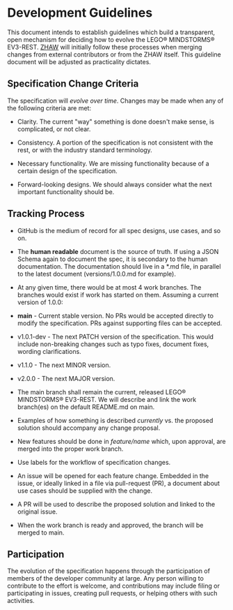 # Development Guidelines

This document intends to establish guidelines which build a transparent, open mechanism for deciding how to evolve the LEGO® MINDSTORMS® EV3-REST.
[ZHAW](https://www.zhaw.ch/en/engineering/) will initially follow these processes when merging changes from external contributors or from the
ZHAW itself. This guideline document will be adjusted as practicality dictates.

## Specification Change Criteria

The specification will *evolve over time*. Changes may be made when any of the following criteria are met:

- Clarity. The current "way" something is done doesn't make sense, is complicated, or not clear.

- Consistency. A portion of the specification is not consistent with the rest, or with the industry standard terminology.

- Necessary functionality. We are missing functionality because of a certain design of the specification.

- Forward-looking designs. We should always consider what the next important functionality should be.

## Tracking Process

- GitHub is the medium of record for all spec designs, use cases, and so on.

- The **human readable** document is the source of truth. If using a JSON Schema again to document the spec, it is secondary to the human documentation. The documentation should live in a *.md file, in parallel to the latest document (versions/1.0.0.md for example).

- At any given time, there would be at most 4 work branches. The branches would exist if work has started on them. Assuming a current version of 1.0.0:

- **main** - Current stable version. No PRs would be accepted directly to modify the specification. PRs against supporting files can be accepted.

- v1.0.1-dev - The next PATCH version of the specification. This would include non-breaking changes such as typo fixes, document fixes, wording clarifications.

- v1.1.0 - The next MINOR version.

- v2.0.0 - The next MAJOR version.

- The main branch shall remain the current, released LEGO® MINDSTORMS® EV3-REST. We will describe and link the work branch(es) on the default README.md on main.

- Examples of how something is described *currently* vs. the proposed solution should accompany any change proposal.

- New features should be done in *feature/name* which, upon approval, are merged into the proper work branch.

- Use labels for the workflow of specification changes.

- An issue will be opened for each feature change. Embedded in the issue, or ideally linked in a file via pull-request (PR), a document about use cases should be supplied with the change.

- A PR will be used to describe the proposed solution and linked to the original issue.

- When the work branch is ready and approved, the branch will be merged to main.

## Participation

The evolution of the specification happens through the participation of members of the developer community at large. Any person willing to contribute to the effort is welcome, and contributions may include filing or participating in issues, creating pull requests, or helping others with such activities.
